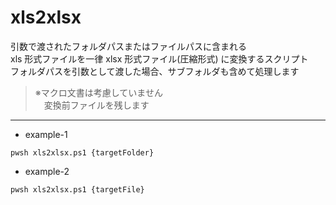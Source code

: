 # xls2xlsx

引数で渡されたフォルダパスまたはファイルパスに含まれる  
xls 形式ファイルを一律 xlsx 形式ファイル(圧縮形式) に変換するスクリプト  
フォルダパスを引数として渡した場合、サブフォルダも含めて処理します

> ※マクロ文書は考慮していません  
> 　変換前ファイルを残します

---

- example-1

```shell
pwsh xls2xlsx.ps1 {targetFolder}
```

- example-2

```shell
pwsh xls2xlsx.ps1 {targetFile}
```
